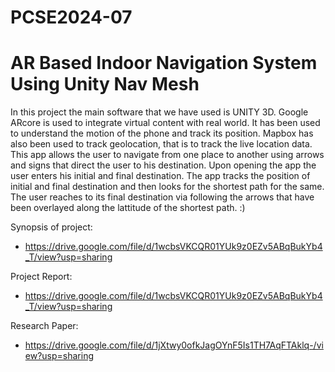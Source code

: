 # PCSE2024-07
# AR Based Indoor Navigation System Using Unity Nav Mesh

In this project the main software that we have used is UNITY 3D. Google ARcore is used to integrate virtual content with real world. It has been used to understand the motion of the phone and track its position. Mapbox has also been used to track geolocation, that is to track the live location data. This app allows the user to navigate from one place to another using arrows and signs that direct the user to his destination. Upon opening the app the user enters his initial and final destination. The app tracks the position of initial and final destination and then looks for the shortest path for the same. The user reaches to its final destination via following the arrows that have been overlayed along the lattitude of the shortest path. :)

Synopsis of project:

- https://drive.google.com/file/d/1wcbsVKCQR01YUk9z0EZv5ABqBukYb4_T/view?usp=sharing

Project Report:

- [https://drive.google.com/file/d/1wcbsVKCQR01YUk9z0EZv5ABqBukYb4_T/view?usp=sharing
](https://drive.google.com/file/d/1ctlHyV3c2sqbKcAnIrjlUGOfehPbOdQ5/view?usp=sharing)

Research Paper:

- https://drive.google.com/file/d/1jXtwy0ofkJagOYnF5Is1TH7AqFTAklq-/view?usp=sharing
